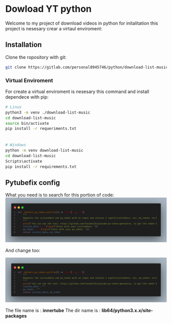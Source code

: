 # Dowload YT python
Welcome to my project of download videos in python for initalitation this project is nesesary crear a virtaul enviroment:

## Installation
Clone the ropository with git:

```bash
git clone https://gitlab.com/personal8945746/python/download-list-music.git

```
### Virtual Enviroment
For create a virtual enviroment is nesesary this command and install dependece with pip:

```bash
# Linux
python3 -m venv ./download-list-music
cd download-list-music
source bin/activate
pip install -r requeriments.txt


# Windows
python -m venv download-list-music
cd download-list-music
Scripts\activate
pip install -r requirements.txt
```

## Pytubefix config

What you need is to search for this portion of code:
![alt text](img/exemple-1.png)

And change too:

![alt text](img/exemple-2.png)

The file name is : **innertube**
The dir name is : **lib64/python3.x.x/site-packages**




